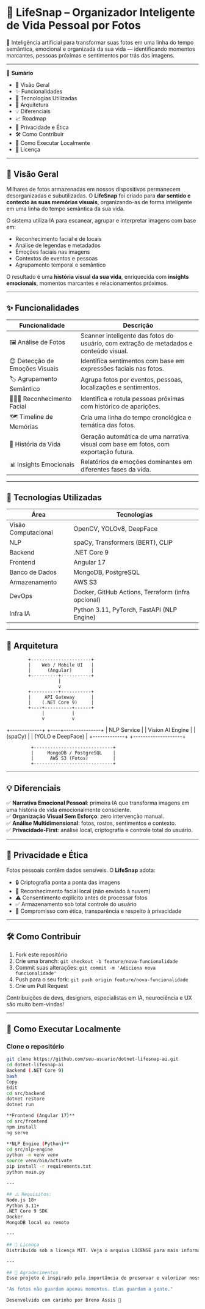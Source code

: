 # 📅 LifeSnap – Organizador Inteligente de Vida Pessoal por Fotos

🚀 Inteligência artificial para transformar suas fotos em uma linha do tempo semântica, emocional e organizada da sua vida — identificando momentos marcantes, pessoas próximas e sentimentos por trás das imagens.

---

📘 **Sumário**
- 🧩 Visão Geral
- ✨ Funcionalidades
- 🔬 Tecnologias Utilizadas
- 📱 Arquitetura
- 💡 Diferenciais
- 📈 Roadmap
- 🔐 Privacidade e Ética
- 🛠️ Como Contribuir
- 🚀 Como Executar Localmente
- 📄 Licença

---

## 🧩 Visão Geral

Milhares de fotos armazenadas em nossos dispositivos permanecem desorganizadas e subutilizadas. O **LifeSnap** foi criado para **dar sentido e contexto às suas memórias visuais**, organizando-as de forma inteligente em uma linha do tempo semântica da sua vida.

O sistema utiliza IA para escanear, agrupar e interpretar imagens com base em:

- Reconhecimento facial e de locais
- Análise de legendas e metadados
- Emoções faciais nas imagens
- Contextos de eventos e pessoas
- Agrupamento temporal e semântico

O resultado é uma **história visual da sua vida**, enriquecida com **insights emocionais**, momentos marcantes e relacionamentos próximos.

---

## ✨ Funcionalidades

| Funcionalidade                  | Descrição |
|-------------------------------|-----------|
| 🖼️ Análise de Fotos            | Scanner inteligente das fotos do usuário, com extração de metadados e conteúdo visual. |
| 😊 Detecção de Emoções Visuais | Identifica sentimentos com base em expressões faciais nas fotos. |
| 🏷️ Agrupamento Semântico       | Agrupa fotos por eventos, pessoas, localizações e sentimentos. |
| 🧑‍🤝‍🧑 Reconhecimento Facial     | Identifica e rotula pessoas próximas com histórico de aparições. |
| 🗺️ Timeline de Memórias        | Cria uma linha do tempo cronológica e temática das fotos. |
| 📖 História da Vida             | Geração automática de uma narrativa visual com base em fotos, com exportação futura. |
| 📊 Insights Emocionais         | Relatórios de emoções dominantes em diferentes fases da vida. |

---

## 🔬 Tecnologias Utilizadas

| Área              | Tecnologias |
|-------------------|-------------|
| Visão Computacional | OpenCV, YOLOv8, DeepFace |
| NLP               | spaCy, Transformers (BERT), CLIP |
| Backend           | .NET Core 9 |
| Frontend          | Angular 17 |
| Banco de Dados    | MongoDB, PostgreSQL |
| Armazenamento     | AWS S3 |
| DevOps            | Docker, GitHub Actions, Terraform (infra opcional) |
| Infra IA          | Python 3.11, PyTorch, FastAPI (NLP Engine) |

---

## 📱 Arquitetura

            +----------------------+
            |    Web / Mobile UI   |
            |      (Angular)       |
            +----------+-----------+
                       |
                       v
            +----------+-----------+
            |     API Gateway      |
            |    (.NET Core 9)     |
            +----+----------+------+
                 |          |
                 v          v
   +-------------+     +----+---------------+
   | NLP Service |     | Vision AI Engine   |
   |  (spaCy)    |     | (YOLO e DeepFace)  |
   +-------------+     +--------------------+

             +-----------------------------+
             |     MongoDB / PostgreSQL    |
             |      AWS S3 (Fotos)         |
             +-----------------------------+
---

## 💡 Diferenciais

✅ **Narrativa Emocional Pessoal**: primeira IA que transforma imagens em uma história de vida emocionalmente consciente.  
✅ **Organização Visual Sem Esforço**: zero intervenção manual.  
✅ **Análise Multidimensional**: fotos, rostos, sentimentos e contexto.  
✅ **Privacidade-First**: análise local, criptografia e controle total do usuário.

---

## 🔐 Privacidade e Ética

Fotos pessoais contêm dados sensíveis. O **LifeSnap** adota:

- 🔒 Criptografia ponta a ponta das imagens
- 👤 Reconhecimento facial local (não enviado à nuvem)
- ⚠️ Consentimento explícito antes de processar fotos
- ✅ Armazenamento sob total controle do usuário
- 🤝 Compromisso com ética, transparência e respeito à privacidade

---

## 🛠️ Como Contribuir

1. Fork este repositório  
2. Crie uma branch: `git checkout -b feature/nova-funcionalidade`  
3. Commit suas alterações: `git commit -m 'Adiciona nova funcionalidade'`  
4. Push para o seu fork: `git push origin feature/nova-funcionalidade`  
5. Crie um Pull Request

Contribuições de devs, designers, especialistas em IA, neurociência e UX são muito bem-vindas!

---

## 🚀 Como Executar Localmente

### Clone o repositório
```bash
git clone https://github.com/seu-usuario/dotnet-lifesnap-ai.git
cd dotnet-lifesnap-ai
Backend (.NET Core 9)
bash
Copy
Edit
cd src/backend
dotnet restore
dotnet run

**Frontend (Angular 17)**
cd src/frontend
npm install
ng serve

**NLP Engine (Python)**
cd src/nlp-engine
python -m venv venv
source venv/bin/activate
pip install -r requirements.txt
python main.py

---

## ⚠️ Requisitos:
Node.js 18+
Python 3.11+
.NET Core 9 SDK
Docker
MongoDB local ou remoto

---

## 📄 Licença
Distribuído sob a licença MIT. Veja o arquivo LICENSE para mais informações.

---

## 💙 Agradecimentos
Esse projeto é inspirado pela importância de preservar e valorizar nossas memórias pessoais de forma inteligente, emocional e humana.

"As fotos não guardam apenas momentos. Elas guardam a gente."

Desenvolvido com carinho por Breno Assis 📸
